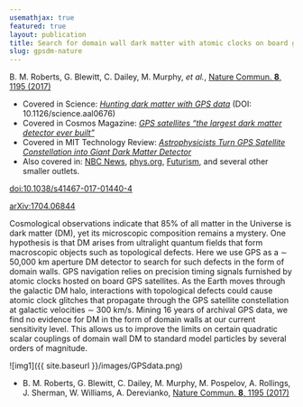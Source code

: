 ```yaml
---
usemathjax: true
featured: true
layout: publication
title: Search for domain wall dark matter with atomic clocks on board global positioning system satellites
slug: gpsdm-nature
---
```


B. M. Roberts, G. Blewitt, C. Dailey, M. Murphy, _et al._, [Nature Commun. **8**, 1195 (2017)](http://dx.doi.org/10.1038/s41467-017-01440-4)

* Covered in Science: [_Hunting dark matter with GPS data_](https://www.sciencemag.org/news/2017/01/hunting-dark-matter-gps-data) (DOI: 10.1126/science.aal0676)
* Covered in Cosmos Magazine: [_GPS satellites “the largest dark matter detector ever built”_](https://cosmosmagazine.com/space/gps-satellites-the-largest-dark-matter-detector-ever-built)
* Covered in MIT Technology Review: [_Astrophysicists Turn GPS Satellite Constellation into Giant Dark Matter Detector_](https://www.technologyreview.com/s/604326/astrophysicists-turn-gps-satellite-constellation-into-giant-dark-matter-detector/)
* Also covered in: [NBC News](https://www.nbcnews.com/mach/science/search-dark-matter-just-took-big-step-forward-ncna817056),  [phys.org](https://phys.org/news/2017-11-closer-dark-gps-satellite-atomic.html),  [Futurism](https://futurism.com/one-step-closer-dark-matter/), and several other smaller outlets.

[doi:10.1038/s41467-017-01440-4](http://dx.doi.org/10.1038/s41467-017-01440-4)

[arXiv:1704.06844](http://arxiv.org/abs/1704.06844)

Cosmological observations indicate that 85% of all matter in the Universe is dark matter (DM), yet its microscopic composition remains a mystery. One hypothesis is that DM arises from ultralight quantum fields that form macroscopic objects such as topological defects. Here we use GPS as a $\sim$ 50,000 km aperture DM detector to search for such defects in the form of domain walls. GPS navigation relies on precision timing signals furnished by atomic clocks hosted on board GPS satellites. As the Earth moves through the galactic DM halo, interactions with topological defects could cause atomic clock glitches that propagate through the GPS satellite constellation at galactic velocities $\sim$ 300 km/s. Mining 16 years of archival GPS data, we find no evidence for DM in the form of domain walls at our current sensitivity level. This allows us to improve the limits on certain quadratic scalar couplings of domain wall DM to standard model particles by several orders of magnitude.

![img1]({{ site.baseurl }}/images/GPSdata.png)

* B. M. Roberts, G. Blewitt, C. Dailey, M. Murphy, M. Pospelov, A. Rollings, J. Sherman, W. Williams, A. Derevianko, [Nature Commun. **8**, 1195 (2017)](http://dx.doi.org/10.1038/s41467-017-01440-4)
